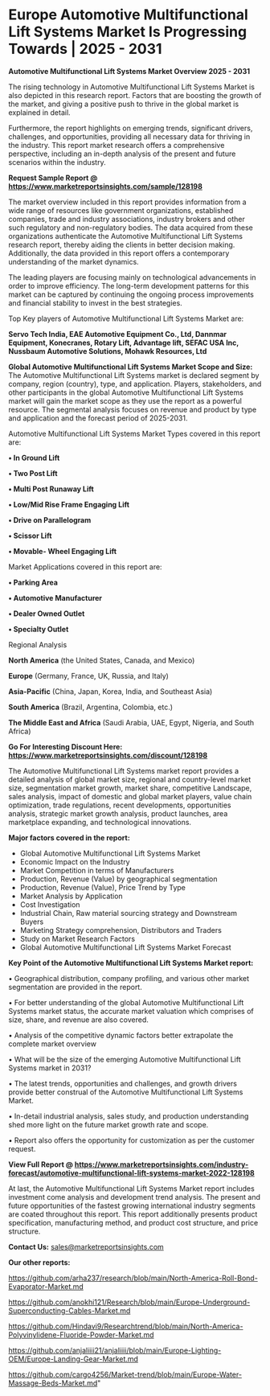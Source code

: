 # Europe Automotive Multifunctional Lift Systems Market Is Progressing Towards | 2025 - 2031

<Strong> Automotive Multifunctional Lift Systems Market Overview 2025 - 2031</strong>

The rising technology in Automotive Multifunctional Lift Systems Market is also depicted in this research report. Factors that are boosting the growth of the market, and giving a positive push to thrive in the global market is explained in detail.

Furthermore, the report highlights on emerging trends, significant drivers, challenges, and opportunities, providing all necessary data for thriving in the industry. This report market research offers a comprehensive perspective, including an in-depth analysis of the present and future scenarios within the industry.

<strong>Request Sample Report @ <a href=https://www.marketreportsinsights.com/sample/128198>https://www.marketreportsinsights.com/sample/128198</a></strong>

The market overview included in this report provides information from a wide range of resources like government organizations, established companies, trade and industry associations, industry brokers and other such regulatory and non-regulatory bodies. The data acquired from these organizations authenticate the Automotive Multifunctional Lift Systems research report, thereby aiding the clients in better decision making. Additionally, the data provided in this report offers a contemporary understanding of the market dynamics.

The leading players are focusing mainly on technological advancements in order to improve efficiency. The long-term development patterns for this market can be captured by continuing the ongoing process improvements and financial stability to invest in the best strategies.

Top Key players of Automotive Multifunctional Lift Systems Market are:

<strong>Servo Tech India, EAE Automotive Equipment Co., Ltd, Dannmar Equipment, Konecranes, Rotary Lift, Advantage lift, SEFAC USA Inc, Nussbaum Automotive Solutions, Mohawk Resources, Ltd</strong>

<strong><b>Global Automotive Multifunctional Lift Systems Market Scope and Size:</b></strong>
The Automotive Multifunctional Lift Systems market is declared segment by company, region (country), type, and application. Players, stakeholders, and other participants in the global Automotive Multifunctional Lift Systems market will gain the market scope as they use the report as a powerful resource. The segmental analysis focuses on revenue and product by type and application and the forecast period of 2025-2031.

Automotive Multifunctional Lift Systems Market Types covered in this report are:

<strong>• In Ground Lift

• Two Post Lift

• Multi Post Runaway Lift

• Low/Mid Rise Frame Engaging Lift

• Drive on Parallelogram

• Scissor Lift

• Movable- Wheel Engaging Lift</strong>

Market Applications covered in this report are:

<strong>• Parking Area

• Automotive Manufacturer

• Dealer Owned Outlet

• Specialty Outlet</strong> 

Regional Analysis

<strong>North America</strong> (the United States, Canada, and Mexico)

<strong>Europe</strong> (Germany, France, UK, Russia, and Italy)

<strong>Asia-Pacific</strong> (China, Japan, Korea, India, and Southeast Asia)

<strong>South America</strong> (Brazil, Argentina, Colombia, etc.)

<strong>The Middle East and Africa</strong> (Saudi Arabia, UAE, Egypt, Nigeria, and South Africa)

<strong>Go For Interesting Discount Here: <a href=https://www.marketreportsinsights.com/discount/128198>https://www.marketreportsinsights.com/discount/128198</a></strong>

The Automotive Multifunctional Lift Systems market report provides a detailed analysis of global market size, regional and country-level market size, segmentation market growth, market share, competitive Landscape, sales analysis, impact of domestic and global market players, value chain optimization, trade regulations, recent developments, opportunities analysis, strategic market growth analysis, product launches, area marketplace expanding, and technological innovations.

<strong><b>Major factors covered in the report:</b></strong>
<ul>
  <li>Global Automotive Multifunctional Lift Systems Market </li>
  <li>Economic Impact on the Industry</li>
  <li>Market Competition in terms of Manufacturers</li>
  <li>Production, Revenue (Value) by geographical segmentation</li>
  <li>Production, Revenue (Value), Price Trend by Type</li>
  <li>Market Analysis by Application</li>
  <li>Cost Investigation</li>
  <li>Industrial Chain, Raw material sourcing strategy and Downstream Buyers</li>
  <li>Marketing Strategy comprehension, Distributors and Traders</li>
  <li>Study on Market Research Factors</li>
  <li>Global Automotive Multifunctional Lift Systems Market Forecast</li>
</ul>

<strong><b>Key Point of the Automotive Multifunctional Lift Systems Market report:</b></strong>

• Geographical distribution, company profiling, and various other market segmentation are provided in the report.

• For better understanding of the global Automotive Multifunctional Lift Systems market status, the accurate market valuation which comprises of size, share, and revenue are also covered.

• Analysis of the competitive dynamic factors better extrapolate the complete market overview

• What will be the size of the emerging Automotive Multifunctional Lift Systems market in 2031?

• The latest trends, opportunities and challenges, and growth drivers provide better construal of the Automotive Multifunctional Lift Systems Market.

• In-detail industrial analysis, sales study, and production understanding shed more light on the future market growth rate and scope.

• Report also offers the opportunity for customization as per the customer request.

<strong><b>View Full Report @ <a href=https://www.marketreportsinsights.com/industry-forecast/automotive-multifunctional-lift-systems-market-2022-128198>https://www.marketreportsinsights.com/industry-forecast/automotive-multifunctional-lift-systems-market-2022-128198</a></b></strong>


At last, the Automotive Multifunctional Lift Systems Market report includes investment come analysis and development trend analysis. The present and future opportunities of the fastest growing international industry segments are coated throughout this report. This report additionally presents product specification, manufacturing method, and product cost structure, and price structure.

<strong>Contact Us:</strong>
sales@marketreportsinsights.com

<strong>Our other reports:</strong>

<a href=https://github.com/arha237/research/blob/main/North-America-Roll-Bond-Evaporator-Market.md>https://github.com/arha237/research/blob/main/North-America-Roll-Bond-Evaporator-Market.md</a>

<a href=https://github.com/anokhi121/Research/blob/main/Europe-Underground-Superconducting-Cables-Market.md>https://github.com/anokhi121/Research/blob/main/Europe-Underground-Superconducting-Cables-Market.md</a>

<a href=https://github.com/Hindavi9/Researchtrend/blob/main/North-America-Polyvinylidene-Fluoride-Powder-Market.md>https://github.com/Hindavi9/Researchtrend/blob/main/North-America-Polyvinylidene-Fluoride-Powder-Market.md</a>

<a href=https://github.com/anjaliiii21/anjaliiii/blob/main/Europe-Lighting-OEM/Europe-Landing-Gear-Market.md>https://github.com/anjaliiii21/anjaliiii/blob/main/Europe-Lighting-OEM/Europe-Landing-Gear-Market.md</a>

<a href=https://github.com/cargo4256/Market-trend/blob/main/Europe-Water-Massage-Beds-Market.md>https://github.com/cargo4256/Market-trend/blob/main/Europe-Water-Massage-Beds-Market.md</a>"
